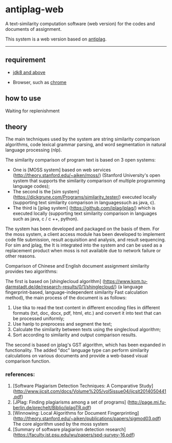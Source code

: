 # antiplag-web

 A text-similarity computation software (web version) for the codes and documents of assignment.

This system is a web version based on [antiplag](https://github.com/fanghon/antiplag).

----

## requirement

- [jdk8 and above](https://www.oracle.com/technetwork/java/javase/downloads/index.html)

- Browser, such as [chrome](https://www.google.com/intl/zh-CN/chrome/)

## how to use

Waiting for replenishment

## theory

The main techniques used by the system are string similarity comparison algorithms, code lexical grammar parsing, and word segmentation in natural language processing (nlp).

The similarity comparison of program text is based on 3 open systems:

* One is [MOSS system] based on web services (http://theory.stanford.edu/~aiken/moss/) (Stanford University's open system that supports the similarity comparison of multiple programming language codes);
* The second is the [sim system] (https://dickgrune.com/Programs/similarity_tester/) executed locally (supporting text similarity comparison in languages ​​such as java, c).
* The third is [jplag system] (https://github.com/jplag/jplag/) which is executed locally (supporting text similarity comparison in languages ​​such as java, c / c ++, python).

The system has been developed and packaged on the basis of them. For the moss system, a client access module has been developed to implement code file submission, result acquisition and analysis, and result sequencing. For sim and jplag, the It is integrated into the system and can be used as a replacement product when moss is not available due to network failure or other reasons.

Comparison of Chinese and English document assignment similarity provides two algorithms:

The first is based on [shinglecloud algorithm] (https://www.kom.tu-darmstadt.de/de/research-results/0/1/shinglecloud/) (a language fingerprint-based, language-independent similarity Fast calculation method), the main process of the document is as follows:

1. Use tika to read the text content in different encoding files in different formats (txt, doc, docx, pdf, html, etc.) and convert it into text that can be processed uniformly;
2. Use hanlp to preprocess and segment the text;
3. Calculate the similarity between texts using the singlecloud algorithm;
4. Sort according to similarity and output comparison results.

The second is based on jplag's GST algorithm, which has been expanded in functionality. The added "doc" language type can perform similarity calculations on various documents and provide a web-based visual comparison function.

### references:

1. [Software Plagiarism Detection Techniques: A Comparative Study] (http://www.ijcsit.com/docs/Volume%205/vol5issue04/ijcsit2014050441.pdf)
2. [JPlag: Finding plagiarisms among a set of programs] (http://page.mi.fu-berlin.de/prechelt/Biblio/jplagTR.pdf)
3. [Winnowing: Local Algorithms for Document Fingerprinting] (http://theory.stanford.edu/~aiken/publications/papers/sigmod03.pdf) The core algorithm used by the moss system
4. [Summary of software plagiarism detection research] (https://faculty.ist.psu.edu/wu/papers/spd-survey-16.pdf)
